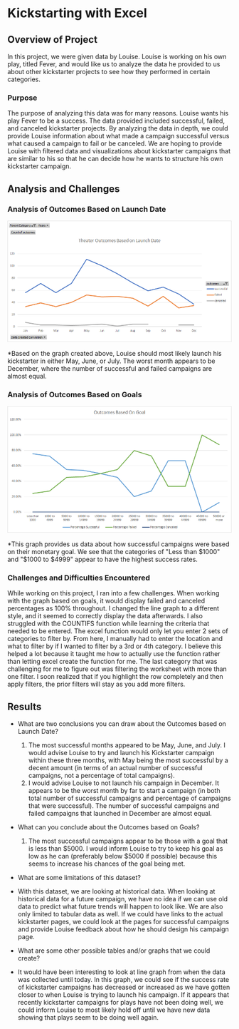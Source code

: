 # Kickstarting with Excel

## Overview of Project
In this project, we were given data by Louise. Louise is working on his own play, titled Fever, and would like us to analyze the data he provided to us about other kickstarter projects to see how they performed in certain categories.

### Purpose
The purpose of analyzing this data was for many reasons. Louise wants his play Fever to be a success. The data provided included successful, failed, and canceled kickstarter projects. By analyzing the data in depth, we could provide Louise information about what made a campaign successful versus what caused a campaign to fail or be canceled. We are hoping to provide Louise with filtered data and visualizations about kickstarter campaigns that are similar to his so that he can decide how he wants to structure his own kickstarter campaign.

## Analysis and Challenges

### Analysis of Outcomes Based on Launch Date
![Outcome Based on Launch Date](./Theater_Outcomes_vs_Launch.png)

*Based on the graph created above, Louise should most likely launch his kickstarter in either May, June, or July. The worst month appears to be December, where the number of successful and failed campaigns are almost equal.

### Analysis of Outcomes Based on Goals
![Outcome Based on Goal](./Outcomes_vs_Goals.png)

*This graph provides us data about how successful campaigns were based on their monetary goal. We see that the categories of "Less than $1000" and "$1000 to $4999" appear to have the highest success rates.

### Challenges and Difficulties Encountered
While working on this project, I ran into a few challenges. When working with the graph based on goals, it would display failed and canceled percentages as 100% throughout. I changed the line graph to a different style, and it seemed to correctly display the data afterwards. I also struggled with the COUNTIFS function while learning the criteria that needed to be entered. The excel function would only let you enter 2 sets of categories to filter by. From here, I manually had to enter the location and what to filter by if I wanted to filter by a 3rd or 4th category. I believe this helped a lot because it taught me how to actually use the function rather than letting excel create the function for me. The last category that was challenging for me to figure out was filtering the worksheet with more than one filter. I soon realized that if you highlight the row completely and then apply filters, the prior filters will stay as you add more filters.

## Results

- What are two conclusions you can draw about the Outcomes based on Launch Date?
  1. The most successful months appeared to be May, June, and July. I would advise Louise to try and launch his Kickstarter campaign within these three months, with        May being the most successful by a decent amount (in terms of an actual number of successful campaigns, not a percentage of total campaigns).
  2. I would advise Louise to not launch his campaign in December. It appears to be the worst month by far to start a campaign (in both total number of successful          campaigns and percentage of campaigns that were successful). The number of successful campaigns and failed campaigns that launched in December are almost equal.

- What can you conclude about the Outcomes based on Goals?
  1. The most successful campaigns appear to be those with a goal that is less than $5000. I would inform Louise to try to keep his goal as low as he can (preferably below $5000 if possible) because this seems to increase his chances of the goal being met.

- What are some limitations of this dataset?
-  With this dataset, we are looking at historical data. When looking at historical data for a future campaign, we have no idea if we can use old data to predict what    future trends will happen to look like. We are also only limited to tabular data as well. If we could have links to the actual kickstarter pages, we could look at      the pages for successful campaigns and provide Louise feedback about how he should design his campaign page.

- What are some other possible tables and/or graphs that we could create?
- It would have been interesting to look at line graph from when the data was collected until today. In this graph, we could see if the success rate of kickstarter       campaigns has decreased or increased as we have gotten closer to when Louise is trying to launch his campaign. If it appears that recently kickstarter campaigns for   plays have not been doing well, we could inform Louise to most likely hold off until we have new data showing that plays seem to be doing well again.

